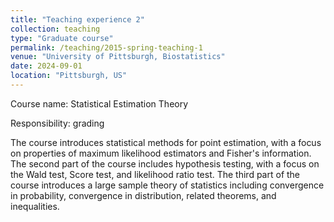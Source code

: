 ```yaml
---
title: "Teaching experience 2"
collection: teaching
type: "Graduate course"
permalink: /teaching/2015-spring-teaching-1
venue: "University of Pittsburgh, Biostatistics"
date: 2024-09-01
location: "Pittsburgh, US"
---
```


Course name: Statistical Estimation Theory

Responsibility: grading

The course introduces statistical methods for point estimation, with a focus on properties of maximum likelihood estimators and Fisher's information.  The second part of the course includes hypothesis testing, with a focus on the Wald test, Score test, and likelihood ratio test.  The third part of the course introduces a large sample theory of statistics including convergence in probability, convergence in distribution, related theorems, and inequalities.
